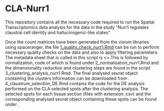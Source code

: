 # CLA-Nurr1
This repository contains all the necessary code required to run the Spatial Transcriptomics data analysis for the data in the study "Nurr1 regulates claustral cell identity and hallucinogenic-like states"

Once the count matrices have been generated from the visium libraries using spaceranger, the file [1_quality_check_nurr1.Rmd](CLA-Nurr1/1_quality_check_nurr1.Rmd) can be run to perform necessary quality checks on the data and also to apply filtering parameters. The metadata sheet that is called in this script is <>.This is followed by normalization, code of which is found under 2_normalisation_nurr1.Rmd and the dimensionality reduction and clustering steps are found in the script 3_clustering_analysis_nurr1.Rmd. The final analysed seurat object containing the clusters information can be downloaded from <url>.
4_claustrum_selection_DE.Rmd contains the code for the DE analysis performed on the CLA selected spots after the clustering analysis.
The selected spots for each tissue section (files with extension .csv) and the corresponding analysed seurat object containing these spots can be found under <url>.

